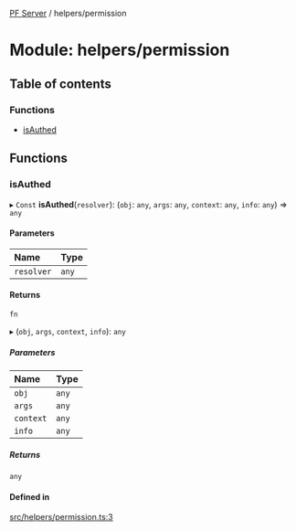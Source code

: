 [PF Server](../README.md) / helpers/permission

# Module: helpers/permission

## Table of contents

### Functions

- [isAuthed](helpers_permission.md#isauthed)

## Functions

### isAuthed

▸ `Const` **isAuthed**(`resolver`): (`obj`: `any`, `args`: `any`, `context`: `any`, `info`: `any`) => `any`

#### Parameters

| Name | Type |
| :------ | :------ |
| `resolver` | `any` |

#### Returns

`fn`

▸ (`obj`, `args`, `context`, `info`): `any`

##### Parameters

| Name | Type |
| :------ | :------ |
| `obj` | `any` |
| `args` | `any` |
| `context` | `any` |
| `info` | `any` |

##### Returns

`any`

#### Defined in

[src/helpers/permission.ts:3](https://bitbucket.org/bravebits/pfserver/src/83cf3bb/src/helpers/permission.ts#lines-3)
